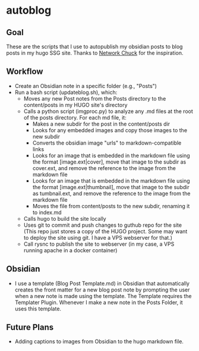 # autoblog
## Goal
These are the scripts that I use to autopublish my obsidian posts to blog posts in my hugo SSG site. Thanks to [Network Chuck](https://www.youtube.com/watch?v=dnE7c0ELEH8) for the inspiration.

## Workflow
* Create an Obsidian note in a specific folder (e.g., "Posts")
* Run a bash script (updateblog.sh), which:
  * Moves any new Post notes from the Posts directory to the content/posts in my HUGO site's directory
  * Calls a python script (imgproc.py) to analyze any .md files at the root of the posts directory. For each md file, it:
      * Makes a new subdir for the post in the content/posts dir
      * Looks for any embedded images and copy those images to the new subdir
      * Converts the obsidian image "urls" to markdown-compatible links
      * Looks for an image that is embedded in the markdown file using the format [image.ext|cover], move that image to the subdir as cover.ext, and remove the reference to the image from the markdown file
      * Looks for an image that is embedded in the markdown file using the format [image.ext|thumbnail], move that image to the subdir as tumbnail.ext, and remove the reference to the image from the markdown file
      * Moves the file from content/posts to the new subdir, renaming it to index.md
  * Calls hugo to build the site locally
  * Uses git to commit and push changes to guthub repo for the site (This repo just stores a copy of the HUGO project. Some may want to deploy the site using git. I have a VPS webserver for that.)
  * Call rysnc to publish the site to webserver (in my case, a VPS running apache in a docker container)

## Obsidian
* I use a template (Blog Post Template.md) in Obsidian that automatically creates the front matter for a new blog post note by prompting the user when a new note is made using the template. The Template requires the Templater Plugin. Whenever I make a new note in the Posts Folder, it uses this template.

## Future Plans
* Adding captions to images from Obsidian to the hugo markdown file.
